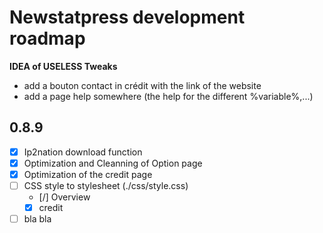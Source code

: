 # Newstatpress development roadmap

**IDEA of USELESS Tweaks**
- add a bouton contact in crédit with the link of the website
- add a page help somewhere (the help for the different %variable%,...)

## 0.8.9

- [x] Ip2nation download function
- [x] Optimization and Cleanning of Option page
- [x] Optimization of the credit page
- [ ] CSS style to stylesheet (./css/style.css)
  - [/] Overview
  - [x] credit
- [ ] bla bla
